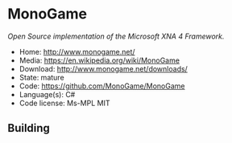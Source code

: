 # MonoGame

_Open Source implementation of the Microsoft XNA 4 Framework._

- Home: http://www.monogame.net/
- Media: https://en.wikipedia.org/wiki/MonoGame
- Download: http://www.monogame.net/downloads/
- State: mature
- Code: https://github.com/MonoGame/MonoGame
- Language(s): C#
- Code license: Ms-MPL MIT

## Building


